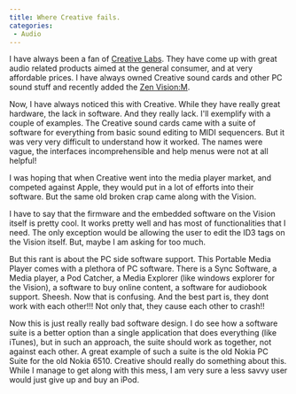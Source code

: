 ```yaml
---
title: Where Creative fails.
categories:
 - Audio
---
```


I have always been a fan of [Creative Labs][0]. They have come up with great audio related products aimed at the general consumer, and at very affordable prices. I have always owned Creative sound cards and other PC sound stuff and recently added the [Zen Vision:M][1].

Now, I have always noticed this with Creative. While they have really great hardware, the lack in software. And they really lack. I'll exemplify with a couple of examples. The Creative sound cards came with a suite of software for everything from basic sound editing to MIDI sequencers. But it was very very difficult to understand how it worked. The names were vague, the interfaces incomprehensible and help menus were not at all helpful!

I was hoping that when Creative went into the media player market, and competed against Apple, they would put in a lot of efforts into their software. But the same old broken crap came along with the Vision.

I have to say that the firmware and the embedded software on the Vision itself is pretty cool. It works pretty well and has most of functionalities that I need. The only exception would be allowing the user to edit the ID3 tags on the Vision itself. But, maybe I am asking for too much.

But this rant is about the PC side software support. This Portable Media Player comes with a plethora of PC software. There is a Sync Software, a Media player, a Pod Catcher, a Media Explorer (like windows explorer for the Vision), a software to buy online content, a software for audiobook support. Sheesh. Now that is confusing. And the best part is, they dont work with each other!!! Not only that, they cause each other to crash!!

Now this is just really really bad software design. I do see how a software suite is a better option than a single application that does everything (like iTunes), but in such an approach, the suite should work as together, not against each other. A great example of such a suite is the old Nokia PC Suite for the old Nokia 6510. Creative should really do something about this. While I manage to get along with this mess, I am very sure a less savvy user would just give up and buy an iPod.


[0]: http://sg.creative.com
[1]: http://sg.creative.com/products/product.asp?category=213&subcategory=214&product=14331
